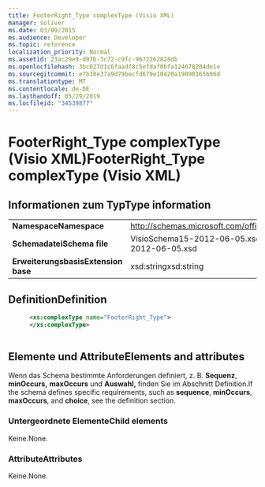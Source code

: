 ```yaml
---
title: FooterRight_Type complexType (Visio XML)
manager: soliver
ms.date: 03/09/2015
ms.audience: Developer
ms.topic: reference
localization_priority: Normal
ms.assetid: 23ac29e9-d07b-3c72-c9fc-9672262828db
ms.openlocfilehash: 3bc627d1c6faadf8c5efdaf0bfa124678204de1e
ms.sourcegitcommit: e7b38e37a9d79becfd679e10420a19890165606d
ms.translationtype: MT
ms.contentlocale: de-DE
ms.lasthandoff: 05/29/2019
ms.locfileid: "34539877"
---
```

# <a name="footerright_type-complextype-visio-xml"></a><span data-ttu-id="e059d-102">FooterRight_Type complexType (Visio XML)</span><span class="sxs-lookup"><span data-stu-id="e059d-102">FooterRight_Type complexType (Visio XML)</span></span>

## <a name="type-information"></a><span data-ttu-id="e059d-103">Informationen zum Typ</span><span class="sxs-lookup"><span data-stu-id="e059d-103">Type information</span></span>

|||
|:-----|:-----|
|<span data-ttu-id="e059d-104">**Namespace**</span><span class="sxs-lookup"><span data-stu-id="e059d-104">**Namespace**</span></span> <br/> |http://schemas.microsoft.com/office/visio/2011/1/core  <br/> |
|<span data-ttu-id="e059d-105">**Schemadatei**</span><span class="sxs-lookup"><span data-stu-id="e059d-105">**Schema file**</span></span> <br/> |<span data-ttu-id="e059d-106">VisioSchema15-2012-06-05.xsd</span><span class="sxs-lookup"><span data-stu-id="e059d-106">VisioSchema15-2012-06-05.xsd</span></span>  <br/> |
|<span data-ttu-id="e059d-107">**Erweiterungsbasis**</span><span class="sxs-lookup"><span data-stu-id="e059d-107">**Extension base**</span></span> <br/> |<span data-ttu-id="e059d-108">xsd:string</span><span class="sxs-lookup"><span data-stu-id="e059d-108">xsd:string</span></span>  <br/> |
   
## <a name="definition"></a><span data-ttu-id="e059d-109">Definition</span><span class="sxs-lookup"><span data-stu-id="e059d-109">Definition</span></span>

```XML
      <xs:complexType name="FooterRight_Type">
      </xs:complexType>
      
```

## <a name="elements-and-attributes"></a><span data-ttu-id="e059d-110">Elemente und Attribute</span><span class="sxs-lookup"><span data-stu-id="e059d-110">Elements and attributes</span></span>

<span data-ttu-id="e059d-111">Wenn das Schema bestimmte Anforderungen definiert, z. B. **Sequenz**, **minOccurs,** **maxOccurs** und **Auswahl,** finden Sie im Abschnitt Definition.</span><span class="sxs-lookup"><span data-stu-id="e059d-111">If the schema defines specific requirements, such as **sequence**, **minOccurs**, **maxOccurs**, and **choice**, see the definition section.</span></span> 
  
### <a name="child-elements"></a><span data-ttu-id="e059d-112">Untergeordnete Elemente</span><span class="sxs-lookup"><span data-stu-id="e059d-112">Child elements</span></span>

<span data-ttu-id="e059d-113">Keine.</span><span class="sxs-lookup"><span data-stu-id="e059d-113">None.</span></span>
  
### <a name="attributes"></a><span data-ttu-id="e059d-114">Attribute</span><span class="sxs-lookup"><span data-stu-id="e059d-114">Attributes</span></span>

<span data-ttu-id="e059d-115">Keine.</span><span class="sxs-lookup"><span data-stu-id="e059d-115">None.</span></span>
  

